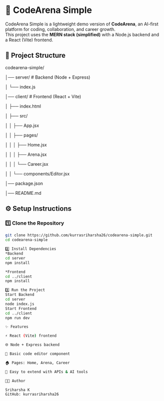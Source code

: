 # 🚀 CodeArena Simple

CodeArena Simple is a lightweight demo version of **CodeArena**, an AI-first platform for coding, collaboration, and career growth.  
This project uses the **MERN stack (simplified)** with a Node.js backend and a React (Vite) frontend.

## 📂 Project Structure
codearena-simple/

│── server/ # Backend (Node + Express)

│ └── index.js

│── client/ # Frontend (React + Vite)

│ ├── index.html

│ ├── src/

│ │ ├── App.jsx

│ │ ├── pages/

│ │ │ ├── Home.jsx

│ │ │ ├── Arena.jsx

│ │ │ └── Career.jsx

│ │ └── components/Editor.jsx

│── package.json

│── README.md


## ⚙️ Setup Instructions

### 1️⃣ Clone the Repository
```bash
git clone https://github.com/kurrasriharsha26/codearena-simple.git
cd codearena-simple

2️⃣ Install Dependencies
*Backend
cd server
npm install

*Frontend
cd ../client
npm install

3️⃣ Run the Project
Start Backend
cd server
node index.js
Start Frontend
cd ../client
npm run dev

✨ Features

⚡ React (Vite) frontend

🌐 Node + Express backend

📝 Basic code editor component

🏠 Pages: Home, Arena, Career

🔌 Easy to extend with APIs & AI tools

👨‍💻 Author

Sriharsha K
GitHub: kurrasriharsha26

